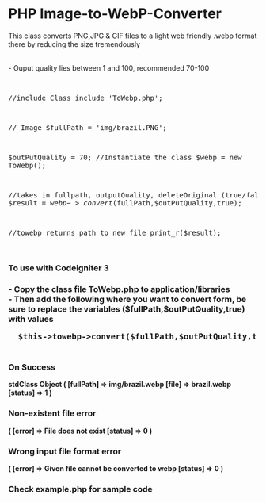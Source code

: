 # PHP Image-to-WebP-Converter
This class converts PNG,JPG &amp; GIF files to a light web friendly .webp format there by reducing the size tremendously

 <br>
  - Ouput quality lies between 1 and 100, recommended 70-100
<pre>

//include Class
include 'ToWebp.php';

// Image
$fullPath = 'img/brazil.PNG';

$outPutQuality = 70;
//Instantiate the class
$webp = new ToWebp();

//takes in fullpath, outputQuality, deleteOriginal (true/false)
$result = $webp->convert($fullPath,$outPutQuality,true);

//towebp returns path to new file
print_r($result);

</pre>

<h3>To use with Codeigniter 3 <h3>
 - Copy the class file ToWebp.php to application/libraries<br>
 - Then add the following where you want to convert form, be sure to replace the variables ($fullPath,$outPutQuality,true) with values <br>
 <pre>
  $this->towebp->convert($fullPath,$outPutQuality,true);
 </pre>

<h3>On Success</h3>
<b>stdClass Object ( [fullPath] => img/brazil.webp [file] => brazil.webp [status] => 1 )</b>

<h3>Non-existent file error</h3>
 <b>( [error] => File does not exist [status] => 0 )</b>
 
 <h3>Wrong input file format error</h3>
 <b>( [error] => Given file cannot be converted to webp [status] => 0 )</b>
 
 
 <h3>Check example.php for sample code</h3>

